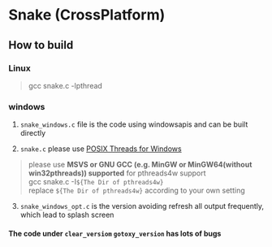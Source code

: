 # Snake (CrossPlatform)

## How to build

### Linux

>gcc snake.c -lpthread

### windows

1. `snake_windows.c` file is the code using windowsapis and can be built directly

2. `snake.c` please use [POSIX Threads for Windows](https://sourceforge.net/projects/pthreads4w/)

> please use **MSVS or GNU GCC (e.g. MinGW or MinGW64(without win32pthreads)) supported** for pthreads4w support<br>
>gcc snake.c -I`${The Dir of pthreads4w}`<br>
>replace `${The Dir of pthreads4w}` according to your own setting

3. `snake_windows_opt.c` is the version avoiding refresh all output frequently, which lead to splash screen

#### The code under `clear_versiom` `gotoxy_version` has lots of bugs
